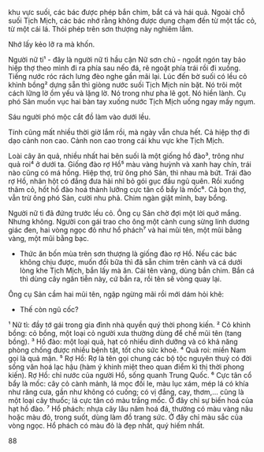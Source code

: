 khu vực suối, các bác được phép bắn chim, bắt cá và hái quả. Ngoài chỗ suối Tịch Mịch, các bác nhớ rằng không được dụng chạm đến từ một tấc cỏ, từ một cái lá. Thói phép trên sơn thượng này nghiêm lắm.

Nhớ lấy kẻo lỡ ra mà khốn.

Người nữ ti¹ - đây là người nữ tì hầu cận Nữ sơn chủ - ngoắt ngón tay bảo hiệp thợ theo mình đi ra phía sau nếo đá, rẽ ngoặt phía trái rồi đi xuống. Tiếng nước róc rách lưng đèo nghe gần mãi lại. Lúc đến bờ suối có lều cỏ khình bồng² dựng sẵn thì giòng nước suối Tịch Mịch nín bặt. Nó trôi một cách lững lờ ồm yếu và lặng lờ. Nó trong như pha lê gọt. Nó hiền lành. Cụ phó Sản muốn vục hai bàn tay xuống nước Tịch Mịch uống ngay mấy ngụm.

Sáu người phó mộc cắt đồ làm vào dưới lều.

Tính cũng mất nhiều thời giờ lắm rồi, mà ngày vẫn chưa hết. Cả hiệp thợ đi dạo cảnh non cao. Cảnh non cao trong cái khu vực khe Tịch Mịch.

Loài cây ăn quả, nhiều nhất hai bên suối là một giống hồ đào³, trông như quả roi⁴ ở dưới ta. Giống đào rợ Hồ⁵ màu vàng huỳnh và xanh hay chín, trái nào cũng có má hồng. Hiệp thợ, trừ ông phó Sản, thì nhau mà bứt. Trái đào rợ Hồ, nhân hột có đắng đưa hải nhĩ bỏ gói gục đầu ngủ quên. Rồi xuống thăm cỏ, hốt hồ đào hoá thành lưỡng cực tân cổ bẩy là mốc⁶. Cả bọn thợ, vẫn trừ ông phó Sản, cười nhu phả. Chim ngàn giật mình, bay bổng.

Người nữ tì đã đứng trước lều cỏ. Ông cụ Sản chờ đợi một lời quở mắng. Nhưng không. Người con gái trao cho ông một cành cung sừng linh dương giác đen, hai vòng ngọc đỏ như hổ phách⁷ và hai mũi tên, một mũi bằng vàng, một mũi bằng bạc.

- Thức ăn bốn mùa trên sơn thượng là giống đào rợ Hồ. Nếu các bác không chịu được, muốn đổi bữa thì đã sẵn chim trên cành và cá dưới lòng khe Tịch Mịch, bắn lấy mà ăn. Cái tên vàng, dùng bắn chim. Bắn cá thì dùng cây ngân tiễn này, cứ bắn ra, rồi tên sẽ vòng quay lại.

Ông cụ Sản cầm hai mũi tên, ngập ngừng mãi rồi mới dám hỏi khẽ:

- Thế còn ngũ cốc?

¹ Nữ tì: đầy tớ gái trong gia đình nhà quyền quý thời phong kiến.
² Cỏ khình bồng: cỏ bồng, một loại cỏ người xưa thường dùng để chế mũi tên (tang bồng).
³ Hồ đào: một loại quả, hạt có nhiều dinh dưỡng và có khả năng phòng chống được nhiều bệnh tật, tốt cho sức khoẻ.
⁴ Quả roi: miền Nam gọi là quả mận.
⁵ Rợ Hồ: Rợ là tên gọi chung các bộ tộc nguyên thuỷ có đời sống văn hoá lạc hậu (hàm ý khinh miệt theo quan điểm kì thị thời phong kiến). Rợ Hồ: chỉ nước của người Hồ, sống quanh Trung Quốc.
⁶ Cực tân cổ bẩy là mốc: cây cỏ cành mảnh, lá mọc đối le, màu lục xám, mép lá có khía như răng cưa, gần như không có cuống; có vị đắng, cay, thơm,... cũng là một loại cây thuốc; lá cực tân có màu trắng mốc. Ở đây chỉ sự biến hoá của hạt hồ đào.
⁷ Hổ phách: nhựa cây lâu năm hoá đá, thường có màu vàng nâu hoặc màu đỏ, trong suốt, dùng làm đồ trang sức. Ở đây chỉ màu sắc của vòng ngọc. Hổ phách có màu đỏ là đẹp nhất, quý hiếm nhất.

88